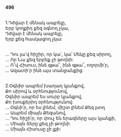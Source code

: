 **496**

\
1.Դժվար է մենակ ապրելը,\
Երբ կողքիդ քեզ օգնող չկա,\
Դժվար է մենակ ապրելը,\
Երբ քեզ հասկացող չկա:

\
 ... Դու լա՛վ հիշիր, որ կա՛, կա՛ Մեկը քեզ սիրող,\
 ... Որ Նա քեզ երբեք չի թողնի:\
 ... Ո՜վ Հիսուս, ինձ գթա՜, ինձ գթա՜, ողորմի՛ր,\
 ... Ազատի՛ր ինձ այս տանջանքից:

\
2.Օգնիր ապրեմ խաղաղ կյանքով,\
Քո սիրով և օրհնությունով,\
Օգնիր ապրեմ ես սուրբ կյանքով,\
Քո խոսքերիդ օրհնությունով:\
 ... Օգնի՛ր, որ ես լինեմ, միշտ լինեմ Քեզ լսող\
 ... Ապրեմ միայն Քեզանով,\
 ... Դու հիշի՛ր, որ փուչ են երազները այս կյանքի,\
 ... Միայն Տերը քեզ չի թողնի:\
 ... Միայն Հիսուսը չի լքի:
